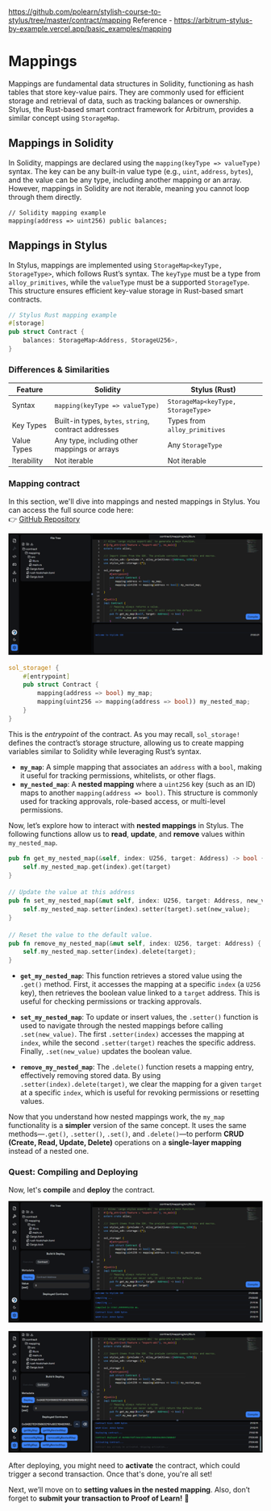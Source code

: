 https://github.com/polearn/stylish-course-to-stylus/tree/master/contract/mapping
Reference - https://arbitrum-stylus-by-example.vercel.app/basic_examples/mapping


# Mappings  

Mappings are fundamental data structures in Solidity, functioning as hash tables that store key-value pairs. They are commonly used for efficient storage and retrieval of data, such as tracking balances or ownership. Stylus, the Rust-based smart contract framework for Arbitrum, provides a similar concept using `StorageMap`.  

## Mappings in Solidity

In Solidity, mappings are declared using the `mapping(keyType => valueType)` syntax. The key can be any built-in value type (e.g., `uint`, `address`, `bytes`), and the value can be any type, including another mapping or an array. However, mappings in Solidity are not iterable, meaning you cannot loop through them directly.  

```solidity
// Solidity mapping example
mapping(address => uint256) public balances;
```

## Mappings in Stylus

In Stylus, mappings are implemented using `StorageMap<keyType, StorageType>`, which follows Rust’s syntax. The `keyType` must be a type from `alloy_primitives`, while the `valueType` must be a supported `StorageType`. This structure ensures efficient key-value storage in Rust-based smart contracts.  

```rust
// Stylus Rust mapping example
#[storage]
pub struct Contract {
    balances: StorageMap<Address, StorageU256>,
}
```

### Differences & Similarities

| Feature        | Solidity                     | Stylus (Rust)              |
|---------------|-----------------------------|----------------------------|
| Syntax        | `mapping(keyType => valueType)` | `StorageMap<keyType, StorageType>` |
| Key Types     | Built-in types, `bytes`, `string`, contract addresses | Types from `alloy_primitives` |
| Value Types   | Any type, including other mappings or arrays | Any `StorageType` |
| Iterability   | Not iterable                 | Not iterable               |

### Mapping contract

In this section, we'll dive into mappings and nested mappings in Stylus. You can access the full source code here:  
👉 [GitHub Repository](https://github.com/POLearn/stylish-course-to-stylus/tree/master/contract/mapping)  

![](https://raw.githubusercontent.com/POLearn/stylish-course-to-stylus/refs/heads/master/content/assets/images/mapping_contract.png)

```rust
sol_storage! {
    #[entrypoint]
    pub struct Contract {
        mapping(address => bool) my_map;
        mapping(uint256 => mapping(address => bool)) my_nested_map;
    }
}
```  

This is the *entrypoint* of the contract. As you may recall, `sol_storage!` defines the contract’s storage structure, allowing us to create mapping variables similar to Solidity while leveraging Rust’s syntax.  

- **`my_map`**: A simple mapping that associates an `address` with a `bool`, making it useful for tracking permissions, whitelists, or other flags.  
- **`my_nested_map`**: A **nested mapping** where a `uint256` key (such as an ID) maps to another `mapping(address => bool)`. This structure is commonly used for tracking approvals, role-based access, or multi-level permissions.  

Now, let’s explore how to interact with **nested mappings** in Stylus. The following functions allow us to **read**, **update**, and **remove** values within `my_nested_map`.  

```rust
pub fn get_my_nested_map(&self, index: U256, target: Address) -> bool {
    self.my_nested_map.get(index).get(target)
}

// Update the value at this address
pub fn set_my_nested_map(&mut self, index: U256, target: Address, new_value: bool) {
    self.my_nested_map.setter(index).setter(target).set(new_value);
}

// Reset the value to the default value.
pub fn remove_my_nested_map(&mut self, index: U256, target: Address) {
    self.my_nested_map.setter(index).delete(target);
}
```

- **`get_my_nested_map`**: This function retrieves a stored value using the `.get()` method. First, it accesses the mapping at a specific `index` (a `U256` key), then retrieves the boolean value linked to a `target` address. This is useful for checking permissions or tracking approvals.  

- **`set_my_nested_map`**: To update or insert values, the `.setter()` function is used to navigate through the nested mappings before calling `.set(new_value)`. The first `.setter(index)` accesses the mapping at `index`, while the second `.setter(target)` reaches the specific address. Finally, `.set(new_value)` updates the boolean value.  

- **`remove_my_nested_map`**: The `.delete()` function resets a mapping entry, effectively removing stored data. By using `.setter(index).delete(target)`, we clear the mapping for a given `target` at a specific `index`, which is useful for revoking permissions or resetting values.  

Now that you understand how nested mappings work, the `my_map` functionality is a **simpler** version of the same concept. It uses the same methods—`.get()`, `.setter()`, `.set()`, and `.delete()`—to perform **CRUD (Create, Read, Update, Delete)** operations on a **single-layer mapping** instead of a nested one.

### Quest: Compiling and Deploying  

Now, let's **compile** and **deploy** the contract.  

![Compiling](https://raw.githubusercontent.com/POLearn/stylish-course-to-stylus/refs/heads/master/content/assets/images/mapping_compile.png)  

![Deploying](https://raw.githubusercontent.com/POLearn/stylish-course-to-stylus/refs/heads/master/content/assets/images/mapping_deploy.png)  

After deploying, you might need to **activate** the contract, which could trigger a second transaction. Once that's done, you're all set!  

Next, we’ll move on to **setting values in the nested mapping**. Also, don’t forget to **submit your transaction to Proof of Learn!** 🚀  